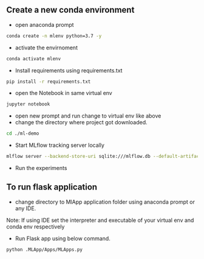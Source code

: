 ## Create a new conda environment
* open anaconda prompt

```bash
conda create -n mlenv python=3.7 -y
```
* activate the envirnoment

```bash
conda activate mlenv
```
* Install requirements using requirements.txt

```bash
pip install -r requirements.txt
```

* open the Notebook in same virtual env

```bash
jupyter notebook
```

* open new prompt and run change to virtual env like above
* change the directory where project got downloaded.

```bash
cd ./ml-demo
```

* Start MLflow tracking server locally

```bash
mlflow server --backend-store-uri sqlite:///mlflow.db --default-artifact-root mlruns/ --host 127.0.0.1 --port 5000
```

* Run the experiments

## To run flask application

* change directory to MlApp application folder using anaconda prompt or any IDE.

Note: If using IDE set the interpreter and executable of your virtual env and conda env respectively

* Run Flask app using below command.
```bash
python .MLApp/Apps/MLApps.py
```  



